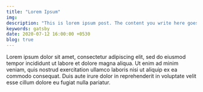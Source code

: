 ```yaml
---
title: "Lorem Ipsum"
img:
description: "This is lorem ipsum post. The content you write here goes as meta description and as a description for the post"
keywords: gatsby
date: 2020-07-12 16:00:00 +0530
blog: true
---
```


Lorem ipsum dolor sit amet, consectetur adipiscing elit, sed do eiusmod tempor incididunt ut labore et dolore magna aliqua. Ut enim ad minim veniam, quis nostrud exercitation ullamco laboris nisi ut aliquip ex ea commodo consequat. Duis aute irure dolor in reprehenderit in voluptate velit esse cillum dolore eu fugiat nulla pariatur.
